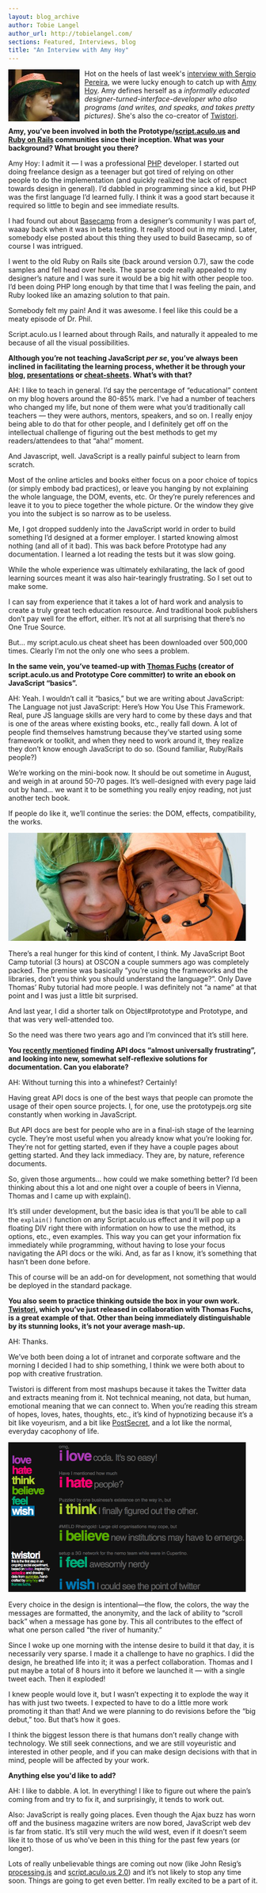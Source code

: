 ```yaml
---
layout: blog_archive
author: Tobie Langel
author_url: http://tobielangel.com/
sections: Featured, Interviews, blog
title: "An Interview with Amy Hoy"
---
```


<img src="/assets/2008/5/21/amy.jpg" style="float: left; margin-right: 10px" />

Hot on the heels of last week's [interview with Sergio Pereira](http://prototypejs.org/2008/5/14/an-interview-with-sergio-pereira), we were lucky enough to catch up with [Amy Hoy](http://slash7.com). Amy defines herself as a _informally educated designer-turned-interface-developer who also programs (and writes, and speaks, and takes pretty pictures)_. She's also the co-creator of [Twistori](http://twistori.com/).



<p class="question"><b>Amy, you&#8217;ve been involved in both the Prototype/<a href="http://script.aculo.us">script.aculo.us</a> and <a href="http://www.rubyonrails.org/">Ruby on Rails</a> communities since their inception. What was your background? What brought you there?</b></p>

<p><span class="interviewee">Amy Hoy:</span> I admit it — I was a professional <a href="http://www.php.net/" title="PHP: Hypertext Preprocessor">PHP</a> developer. I started out doing freelance design as a teenager but got tired of relying on other people to do the implementation (and quickly realized the lack of respect towards design in general). I&#8217;d dabbled in programming since a kid, but PHP was the first language I&#8217;d learned fully. I think it was a good start because it required so little to begin and see immediate results.</p>

<p>I had found out about <a href="http://basecamphq.com/">Basecamp</a> from a designer&#8217;s community I was part of, waaay back when it was in beta testing. It really stood out in my mind. Later, somebody else posted about this thing they used to build Basecamp, so of course I was intrigued.</p>

<p>I went to the old Ruby on Rails site (back around version 0.7), saw the code samples and fell head over heels. The sparse code really appealed to my designer&#8217;s nature and I was sure it would be a big hit with other people too. I&#8217;d been doing PHP long enough by that time that I was feeling the pain, and Ruby looked like an amazing solution to that pain.</p>

<p>Somebody felt my pain! And it was awesome. I feel like this could be a meaty episode of Dr. Phil.</p>

<p>Script.aculo.us I learned about through Rails, and naturally it appealed to me because of all the visual possibilities.</p>

<p class="question"><b>Although you&#8217;re not teaching JavaScript <i>per se</i>, you&#8217;ve always been inclined in facilitating the learning process, whether it be through your <a href="http://slash7.com/">blog</a>, <a href="http://slash7.com/articles/2006/7/26/javascript-boot-camp-tutorial">presentations</a> or <a href="http://slash7.com/cheats/scriptaculous_fx1.pdf">cheat-sheets</a>. What&#8217;s with that?</b></p>

<p><span class="interviewee">AH:</span> I like to teach in general. I&#8217;d say the percentage of &#8220;educational&#8221; content on my blog hovers around the 80-85% mark. I&#8217;ve had a number of teachers who changed my life, but none of them were what you&#8217;d traditionally call teachers — they were authors, mentors, speakers, and so on. I really enjoy being able to do that for other people, and I definitely get off on the intellectual challenge of figuring out the best methods to get my readers/attendees to that &#8220;aha!&#8221; moment. </p>

<p>And Javascript, well. JavaScript is a really painful subject to learn from scratch. </p>

<p>Most of the online articles and books either focus on a poor choice of topics (or simply embody bad practices), or leave you hanging by not explaining the whole language, the DOM, events, etc. Or they&#8217;re purely references and leave it to you to piece together the whole picture. Or the window they give you into the subject is so narrow as to be useless.</p>

<p>Me, I got dropped suddenly into the JavaScript world in order to build something I&#8217;d designed at a former employer. I started knowing almost nothing (and all of it bad). This was back before Prototype had any documentation. I learned a lot reading the tests but it was slow going.</p>

<p>While the whole experience was ultimately exhilarating, the lack of good learning sources meant it was also hair-tearingly frustrating. So I set out to make some.</p>

<p>I can say from experience that it takes a lot of hard work and analysis to create a truly great tech education resource. And traditional book publishers don&#8217;t pay well for the effort, either. It&#8217;s not at all surprising that there&#8217;s no One True Source. </p>

<p>But&#8230; my script.aculo.us cheat sheet has been downloaded over 500,000 times. Clearly I&#8217;m not the only one who sees a problem. </p>

<p class="question"><b>In the same vein, you&#8217;ve teamed-up with <a href="http://script.aculo.us/thomas/">Thomas Fuchs</a> (creator of script.aculo.us and Prototype Core committer) to write an ebook on JavaScript &#8220;basics&#8221;.</b></p>

<p><span class="interviewee">AH:</span> Yeah. I wouldn&#8217;t call it &#8220;basics,&#8221; but we are writing about JavaScript: The Language not just JavaScript: Here&#8217;s How You Use This Framework. Real, pure JS language skills are very hard to come by these days and that is one of the areas where existing books, etc., really fall down. A lot of people find themselves hamstrung because they&#8217;ve started using some framework or toolkit, and when they need to work around it, they realize they don&#8217;t know enough JavaScript to do so. (Sound familiar, Ruby/Rails people?)</p>

<p>We&#8217;re working on the mini-book now. It should be out sometime in August, and weigh in at around 50-70 pages. It&#8217;s well-designed with every page laid out by hand&#8230; we want it to be something you really enjoy reading, not just another tech book. </p>

<p>If people do like it, we&#8217;ll continue the series: the DOM, effects, compatibility, the works. </p>

<img src="/assets/2008/5/22/amy_thomas_3_1.jpg" alt="Amy and Thomas" title="Amy Hoy and Thomas Fuchs" />

<p>There&#8217;s a real hunger for this kind of content, I think. My JavaScript Boot Camp tutorial (3 hours) at OSCON a couple summers ago was completely packed. The premise was basically &#8220;you&#8217;re using the frameworks and the libraries, don&#8217;t you think you should understand the language?&#8221;. Only Dave Thomas&#8217; Ruby tutorial had more people. I was definitely not &#8220;a name&#8221; at that point and I was just a little bit surprised. </p>

<p>And last year, I did a shorter talk on Object#prototype and Prototype, and that was very well-attended too.</p>

<p>So the need was there two years ago and I&#8217;m convinced that it&#8217;s still here. </p>

<p class="question"><b>You <a href="http://www.slash7.com/articles/2007/11/30/speaking-of-doing-things-differently">recently mentioned</a> finding API docs &#8220;almost universally frustrating&#8221;, and looking into new, somewhat self-reflexive solutions for documentation. Can you elaborate?</b></p>

<p><span class="interviewee">AH:</span> Without turning this into a whinefest? Certainly!</p>

<p>Having great API docs is one of the best ways that people can promote the usage of their open source projects. I, for one, use the prototypejs.org site constantly when working in JavaScript. </p>

<p>But API docs are best for people who are in a final-ish stage of the learning cycle. They&#8217;re most useful when you already know what you&#8217;re looking for. They&#8217;re not for getting started, even if they have a couple pages about getting started. And they lack immediacy. They are, by nature, reference documents.</p>

<p>So, given those arguments&#8230; how could we make something better? I&#8217;d been thinking about this a lot and one night over a couple of beers in Vienna, Thomas and I came up with explain(). </p>

<p>It&#8217;s still under development, but the basic idea is that you&#8217;ll be able to call the <code>explain()</code> function on any Script.aculo.us effect and it will pop up a floating DIV right there with information on how to use the method, its options, etc., even examples. This way you can get your information fix immediately while programming, without having to lose your focus navigating the API docs or the wiki. And, as far as I know, it&#8217;s something that hasn&#8217;t been done before.</p>

<p>This of course will be an add-on for development, not something that would be deployed in the standard package. </p>

<p class="question"><b>You also seem to practice thinking outside the box in your own work. <a href="http://twistori.com">Twistori</a>, which you&#8217;ve just released in collaboration with Thomas Fuchs, is a great example of that. Other than being immediately distinguishable by its stunning looks, it&#8217;s not your average mash-up.</b></p>

<p><span class="interviewee">AH:</span> Thanks.</p>

<p>We&#8217;ve both been doing a lot of intranet and corporate software and the morning I decided I had to ship something, I think we were both about to pop with creative frustration.</p>

<p>Twistori is different from most mashups because it takes the Twitter data and extracts meaning from it. Not technical meaning, not data, but human, emotional meaning that we can connect to. When you&#8217;re reading this stream of hopes, loves, hates, thoughts, etc., it&#8217;s kind of hypnotizing because it&#8217;s a bit like voyeurism, and a bit like <a href="http://postsecret.blogspot.com/" title="PostSecret">PostSecret</a>, and a lot like the normal, everyday cacophony of life. </p>

<img src="/assets/2008/5/21/twistori_1.png" alt="screenshot of Twistori" title="Twistori screenshot" />

<p>Every choice in the design is intentional—the flow, the colors, the way the messages are formatted, the anonymity, and the lack of ability to &#8220;scroll back&#8221; when a message has gone by. This all contributes to the effect of what one person called &#8220;the river of humanity.&#8221; </p>

<p>Since I woke up one morning with the intense desire to build it that day, it is necessarily very sparse. I made it a challenge to have no graphics. I did the design, he breathed life into it; it was a perfect collaboration. Thomas and I put maybe a total of 8 hours into it before we launched it — with a single tweet each. Then it exploded! </p>

<p>I knew people would love it, but I wasn&#8217;t expecting it to explode the way it has with just two tweets. I expected to have to do a little more work promoting it than that! And we were planning to do revisions before the &#8220;big debut,&#8221; too. But that&#8217;s how it goes.</p>

<p>I think the biggest lesson there is that humans don&#8217;t really change with technology. We still seek connections, and we are still voyeuristic and interested in other people, and if you can make design decisions with that in mind, people will be affected by your work.</p>

<p class="question"><b>Anything else you'd like to add?</b></p>

<p><span class="interviewee">AH:</span> I like to dabble. A lot. In everything! I like to figure out where the pain&#8217;s coming from and try to fix it, and surprisingly, it tends to work out.</p>

<p>Also: JavaScript is really going places. Even though the Ajax buzz has worn off and the business magazine writers are now bored, JavaScript web dev is far from static. It&#8217;s still very much the wild west, even if it doesn&#8217;t seem like it to those of us who&#8217;ve been in this thing for the past few years (or longer).</p>

<p>Lots of really unbelievable things are coming out now (like John Resig&#8217;s <a href="http://ejohn.org/blog/processingjs/">processing.js</a> and <a href="http://github.com/madrobby/scripty2/tree/master">script.aculo.us 2.0</a>) and it&#8217;s not likely to stop any time soon. Things are going to get even better. I&#8217;m really excited to be a part of it.</p>



